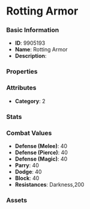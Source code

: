 # Rotting Armor



### Basic Information

- **ID**: 9905193
- **Name**: Rotting Armor
- **Description**: 

### Properties


### Attributes

- **Category**: 2

### Stats


### Combat Values

- **Defense (Melee)**: 40
- **Defense (Pierce)**: 40
- **Defense (Magic)**: 40
- **Parry**: 40
- **Dodge**: 40
- **Block**: 40
- **Resistances**: Darkness,200

### Assets


